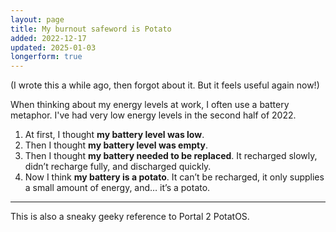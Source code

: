 ```yaml
---
layout: page
title: My burnout safeword is Potato
added: 2022-12-17
updated: 2025-01-03
longerform: true
---
```


(I wrote this a while ago, then forgot about it. But it feels useful again now!)

When thinking about my energy levels at work, I often use a battery metaphor. I've had very low energy levels in the second half of 2022.

1. At first, I thought **my battery level was low**.
2. Then I thought **my battery level was empty**.
3. Then I thought **my battery needed to be replaced**. It recharged slowly, didn’t recharge fully, and discharged quickly.
4. Now I think **my battery is a potato**. It can’t be recharged, it only supplies a small amount of energy, and… it’s a potato.

---

This is also a sneaky geeky reference to Portal 2 PotatOS.
